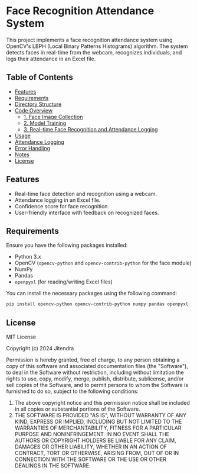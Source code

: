 # Face Recognition Attendance System

This project implements a face recognition attendance system using OpenCV's LBPH (Local Binary Patterns Histograms) algorithm. The system detects faces in real-time from the webcam, recognizes individuals, and logs their attendance in an Excel file.

## Table of Contents

- [Features](#features)
- [Requirements](#requirements)
- [Directory Structure](#directory-structure)
- [Code Overview](#code-overview)
  - [1. Face Image Collection](#1-face-image-collection)
  - [2. Model Training](#2-model-training)
  - [3. Real-time Face Recognition and Attendance Logging](#3-real-time-face-recognition-and-attendance-logging)
- [Usage](#usage)
- [Attendance Logging](#attendance-logging)
- [Error Handling](#error-handling)
- [Notes](#notes)
- [License](#license)

## Features

- Real-time face detection and recognition using a webcam.
- Attendance logging in an Excel file.
- Confidence score for face recognition.
- User-friendly interface with feedback on recognized faces.

## Requirements

Ensure you have the following packages installed:

- Python 3.x
- OpenCV (`opencv-python` and `opencv-contrib-python` for the face module)
- NumPy
- Pandas
- `openpyxl` (for reading/writing Excel files)

You can install the necessary packages using the following command:

```bash
pip install opencv-python opencv-contrib-python numpy pandas openpyxl
```
## License

MIT License

Copyright (c) 2024 Jitendra

Permission is hereby granted, free of charge, to any person obtaining a copy of this software and associated documentation files (the "Software"), to deal in the Software without restriction, including without limitation the rights to use, copy, modify, merge, publish, distribute, sublicense, and/or sell copies of the Software, and to permit persons to whom the Software is furnished to do so, subject to the following conditions:

1. The above copyright notice and this permission notice shall be included in all copies or substantial portions of the Software.
2. THE SOFTWARE IS PROVIDED "AS IS", WITHOUT WARRANTY OF ANY KIND, EXPRESS OR IMPLIED, INCLUDING BUT NOT LIMITED TO THE WARRANTIES OF MERCHANTABILITY, FITNESS FOR A PARTICULAR PURPOSE AND NONINFRINGEMENT. IN NO EVENT SHALL THE AUTHORS OR COPYRIGHT HOLDERS BE LIABLE FOR ANY CLAIM, DAMAGES OR OTHER LIABILITY, WHETHER IN AN ACTION OF CONTRACT, TORT OR OTHERWISE, ARISING FROM, OUT OF OR IN CONNECTION WITH THE SOFTWARE OR THE USE OR OTHER DEALINGS IN THE SOFTWARE.

